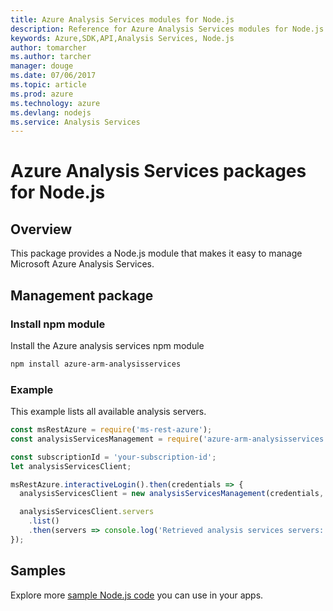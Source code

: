 ```yaml
---
title: Azure Analysis Services modules for Node.js
description: Reference for Azure Analysis Services modules for Node.js
keywords: Azure,SDK,API,Analysis Services, Node.js
author: tomarcher
ms.author: tarcher
manager: douge
ms.date: 07/06/2017
ms.topic: article
ms.prod: azure
ms.technology: azure
ms.devlang: nodejs
ms.service: Analysis Services
---
```


# Azure Analysis Services packages for Node.js

## Overview
This package provides a Node.js module that makes it easy to manage Microsoft Azure Analysis Services.

## Management package

### Install npm module

Install the Azure analysis services npm module

```bash
npm install azure-arm-analysisservices
```

### Example

This example lists all available analysis servers.

```javascript
const msRestAzure = require('ms-rest-azure');
const analysisServicesManagement = require('azure-arm-analysisservices');

const subscriptionId = 'your-subscription-id';
let analysisServicesClient;

msRestAzure.interactiveLogin().then(credentials => {
  analysisServicesClient = new analysisServicesManagement(credentials, subscriptionId);

  analysisServicesClient.servers
    .list()
    .then(servers => console.log('Retrieved analysis services servers: ', servers));
});
```

## Samples

Explore more [sample Node.js code](https://azure.microsoft.com/resources/samples/?platform=nodejs) you can use in your apps.
